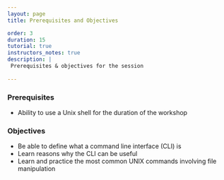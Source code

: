 ```yaml
---
layout: page
title: Prerequisites and Objectives

order: 3
duration: 15
tutorial: true
instructors_notes: true
description: |
 Prerequisites & objectives for the session
  
---
```

### Prerequisites
- Ability to use a Unix shell for the duration of the workshop

### Objectives
- Be able to define what a command line interface (CLI) is
- Learn reasons why the CLI can be useful
- Learn and practice the most common UNIX commands involving file manipulation













